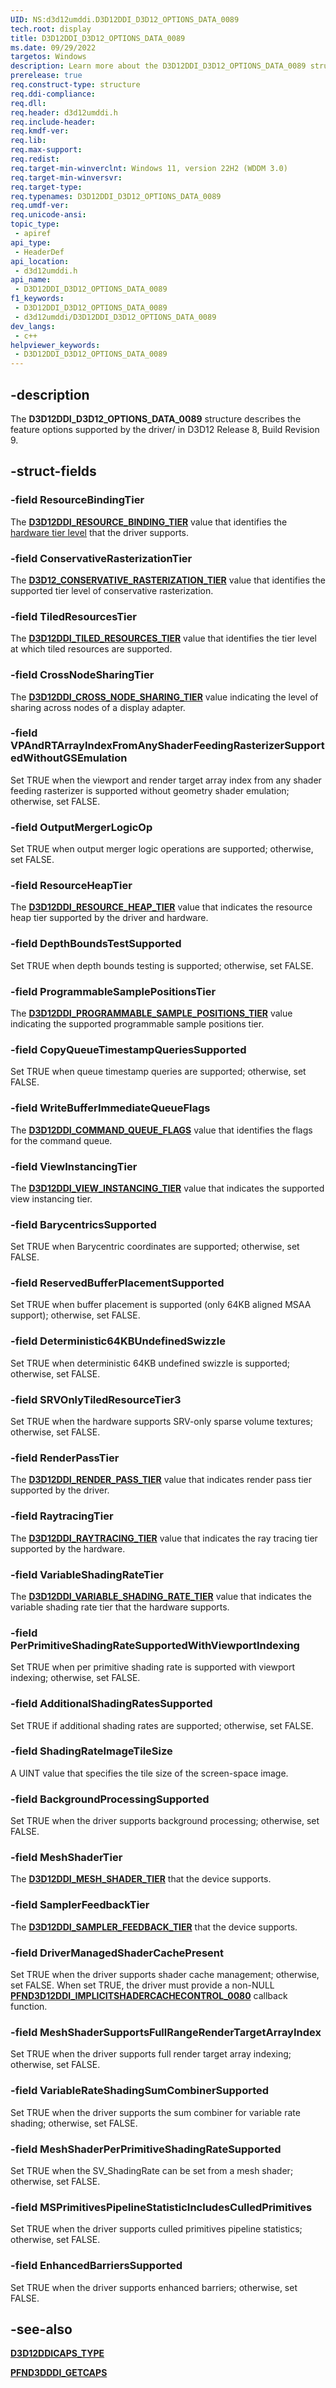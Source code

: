 ```yaml
---
UID: NS:d3d12umddi.D3D12DDI_D3D12_OPTIONS_DATA_0089
tech.root: display
title: D3D12DDI_D3D12_OPTIONS_DATA_0089
ms.date: 09/29/2022
targetos: Windows
description: Learn more about the D3D12DDI_D3D12_OPTIONS_DATA_0089 structure.
prerelease: true
req.construct-type: structure
req.ddi-compliance: 
req.dll: 
req.header: d3d12umddi.h
req.include-header: 
req.kmdf-ver: 
req.lib: 
req.max-support: 
req.redist: 
req.target-min-winverclnt: Windows 11, version 22H2 (WDDM 3.0)
req.target-min-winversvr: 
req.target-type: 
req.typenames: D3D12DDI_D3D12_OPTIONS_DATA_0089
req.umdf-ver: 
req.unicode-ansi: 
topic_type:
 - apiref
api_type:
 - HeaderDef
api_location:
 - d3d12umddi.h
api_name:
 - D3D12DDI_D3D12_OPTIONS_DATA_0089
f1_keywords:
 - D3D12DDI_D3D12_OPTIONS_DATA_0089
 - d3d12umddi/D3D12DDI_D3D12_OPTIONS_DATA_0089
dev_langs:
 - c++
helpviewer_keywords:
 - D3D12DDI_D3D12_OPTIONS_DATA_0089
---
```


## -description

The **D3D12DDI_D3D12_OPTIONS_DATA_0089** structure describes the feature options supported by the driver/ in D3D12 Release 8, Build Revision 9.

## -struct-fields

### -field ResourceBindingTier

The [**D3D12DDI_RESOURCE_BINDING_TIER**](ne-d3d12umddi-d3d12ddi_resource_binding_tier.md) value that identifies the [hardware tier level](/windows/win32/direct3d12/hardware-support) that the driver supports.

### -field ConservativeRasterizationTier

The [**D3D12_CONSERVATIVE_RASTERIZATION_TIER**](ne-d3d12umddi-d3d12ddi_conservative_rasterization_tier.md) value that identifies the supported tier level of conservative rasterization.

### -field TiledResourcesTier

The [**D3D12DDI_TILED_RESOURCES_TIER**](ne-d3d12umddi-d3d12ddi_tiled_resources_tier.md) value that identifies the tier level at which tiled resources are supported.

### -field CrossNodeSharingTier

The [**D3D12DDI_CROSS_NODE_SHARING_TIER**](ne-d3d12umddi-d3d12ddi_cross_node_sharing_tier.md
) value indicating the level of sharing across nodes of a display adapter.

### -field VPAndRTArrayIndexFromAnyShaderFeedingRasterizerSupportedWithoutGSEmulation

Set TRUE when the viewport and render target array index from any shader feeding rasterizer is supported without geometry shader emulation; otherwise, set FALSE.

### -field OutputMergerLogicOp

Set TRUE when output merger logic operations are supported; otherwise, set FALSE.

### -field ResourceHeapTier

The [**D3D12DDI_RESOURCE_HEAP_TIER**](./ne-d3d12umddi-d3d12ddi_resource_heap_tier.md) value that indicates the resource heap tier supported by the driver and hardware.

### -field DepthBoundsTestSupported

Set TRUE when depth bounds testing is supported; otherwise, set FALSE.

### -field ProgrammableSamplePositionsTier

The [**D3D12DDI_PROGRAMMABLE_SAMPLE_POSITIONS_TIER**](ne-d3d12umddi-d3d12ddi_programmable_sample_positions_tier.md) value indicating the supported programmable sample positions tier.

### -field CopyQueueTimestampQueriesSupported

Set TRUE when queue timestamp queries are supported; otherwise, set FALSE.

### -field WriteBufferImmediateQueueFlags

The [**D3D12DDI_COMMAND_QUEUE_FLAGS**](ne-d3d12umddi-d3d12ddi_command_queue_flags.md) value that identifies the flags for the command queue.

### -field ViewInstancingTier

The [**D3D12DDI_VIEW_INSTANCING_TIER**](./ne-d3d12umddi-d3d12ddi_view_instancing_tier.md) value that indicates the supported view instancing tier.

### -field BarycentricsSupported

Set TRUE when Barycentric coordinates are supported; otherwise, set FALSE.

### -field ReservedBufferPlacementSupported

Set TRUE when buffer placement is supported (only 64KB aligned MSAA support); otherwise, set FALSE.

### -field Deterministic64KBUndefinedSwizzle

Set TRUE when deterministic 64KB undefined swizzle is supported; otherwise, set FALSE.

### -field SRVOnlyTiledResourceTier3

Set TRUE when the hardware supports SRV-only sparse volume textures; otherwise, set FALSE.

### -field RenderPassTier

The [**D3D12DDI_RENDER_PASS_TIER**](ne-d3d12umddi-d3d12ddi_render_pass_tier.md) value that indicates render pass tier supported by the driver.

### -field RaytracingTier

The [**D3D12DDI_RAYTRACING_TIER**](ne-d3d12umddi-d3d12ddi_raytracing_tier.md) value that indicates the ray tracing tier supported by the hardware.

### -field VariableShadingRateTier

The [**D3D12DDI_VARIABLE_SHADING_RATE_TIER**](ne-d3d12umddi-d3d12ddi_variable_shading_rate_tier.md) value that indicates the variable shading rate tier that the hardware supports.

### -field PerPrimitiveShadingRateSupportedWithViewportIndexing

Set TRUE when per primitive shading rate is supported with viewport indexing; otherwise, set FALSE.

### -field AdditionalShadingRatesSupported

Set TRUE if additional shading rates are supported; otherwise, set FALSE.

### -field ShadingRateImageTileSize

A UINT value that specifies the tile size of the screen-space image.

### -field BackgroundProcessingSupported

Set TRUE when the driver supports background processing; otherwise, set FALSE.

### -field MeshShaderTier

The [**D3D12DDI_MESH_SHADER_TIER**](./ne-d3d12umddi-d3d12ddi_mesh_shader_tier.md) that the device supports.

### -field SamplerFeedbackTier

The [**D3D12DDI_SAMPLER_FEEDBACK_TIER**](./ne-d3d12umddi-d3d12ddi_mesh_shader_tier.md) that the device supports.

### -field DriverManagedShaderCachePresent

Set TRUE when the driver supports shader cache management; otherwise, set FALSE. When set TRUE, the driver must provide a non-NULL [**PFND3D12DDI_IMPLICITSHADERCACHECONTROL_0080**](nc-d3d12umddi-pfnd3d12ddi_implicitshadercachecontrol_0080.md) callback function.

### -field MeshShaderSupportsFullRangeRenderTargetArrayIndex

Set TRUE when the driver supports full render target array indexing; otherwise, set FALSE.

### -field VariableRateShadingSumCombinerSupported

Set TRUE when the driver supports the sum combiner for variable rate shading; otherwise, set FALSE.

### -field MeshShaderPerPrimitiveShadingRateSupported

Set TRUE when the SV_ShadingRate can be set from a mesh shader; otherwise, set FALSE.

### -field MSPrimitivesPipelineStatisticIncludesCulledPrimitives

Set TRUE when the driver supports culled primitives pipeline statistics; otherwise, set FALSE.

### -field EnhancedBarriersSupported

Set TRUE when the driver supports enhanced barriers; otherwise, set FALSE.

## -see-also

[**D3D12DDICAPS_TYPE**](ne-d3d12umddi-d3d12ddicaps_type.md)

[**PFND3DDDI_GETCAPS**](../d3dumddi/nc-d3dumddi-pfnd3dddi_getcaps.md)
